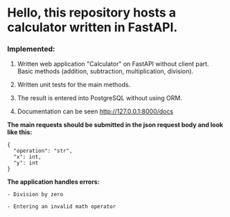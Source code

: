 # **Hello, this repository hosts a calculator written in FastAPI.**

### **Implemented**:

1. Written web application "Calculator" on FastAPI without client part. Basic methods (addition, subtraction, multiplication, division).

2. Written unit tests for the main methods.
 
3. The result is entered into PostgreSQL without using ORM.

4. Documentation can be seen http://127.0.0.1:8000/docs

**The main requests should be submitted in the json request body and look like this:**

    {
      "operation": "str",
      "x": int,
      "y": int
    }

**The application handles errors:** 

    - Division by zero 

    - Entering an invalid math operator